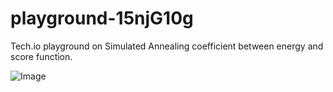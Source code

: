 # playground-15njG10g
Tech.io playground on Simulated Annealing coefficient between energy and score function.

![Image](https://github.com/iadevoops/playground-15njG10g/blob/master/my_sa.gif)
